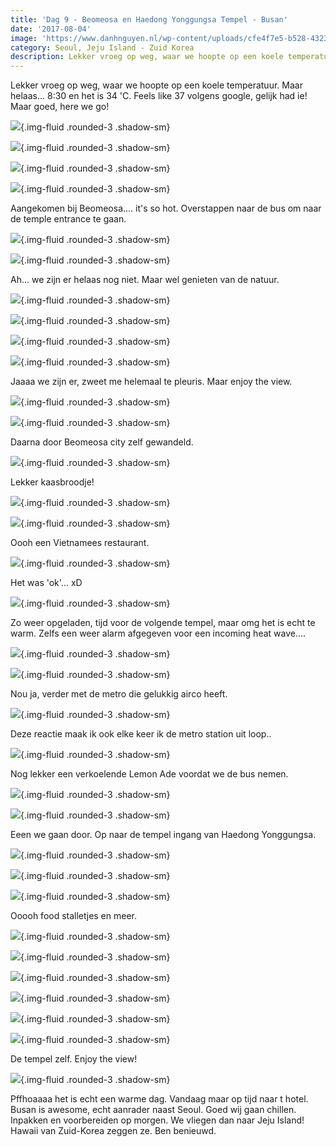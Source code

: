 ```yaml
---
title: 'Dag 9 - Beomeosa en Haedong Yonggungsa Tempel - Busan'
date: '2017-08-04'
image: 'https://www.danhnguyen.nl/wp-content/uploads/cfe4f7e5-b528-4323-9e30-3450ae74bdf9.jpg'
category: Seoul, Jeju Island - Zuid Korea
description: Lekker vroeg op weg, waar we hoopte op een koele temperatuur. Maar helaas... 8:30 en het is 34 'C. Feels...
---
```


Lekker vroeg op weg, waar we hoopte op een koele temperatuur. Maar helaas... 8:30 en het is 34 'C. Feels like 37 volgens google, gelijk had ie! Maar goed, here we go!

![](https://www.danhnguyen.nl/wp-content/uploads/3e179898-4190-4ac6-a713-1f5831483ad4-700x394.jpg){.img-fluid .rounded-3 .shadow-sm}

![](https://www.danhnguyen.nl/wp-content/uploads/286eec5d-64db-4415-889a-b30182ca8a69-700x394.jpg){.img-fluid .rounded-3 .shadow-sm}

![](https://www.danhnguyen.nl/wp-content/uploads/131429df-9dd8-4fe4-bd56-92a8c4f570c9-700x394.jpg){.img-fluid .rounded-3 .shadow-sm}

![](https://www.danhnguyen.nl/wp-content/uploads/bce7bf3b-5140-40a1-9767-d0bdfa6e96ac-700x394.jpg){.img-fluid .rounded-3 .shadow-sm}

Aangekomen bij Beomeosa.... it's so hot. Overstappen naar de bus om naar de temple entrance te gaan.

![](https://www.danhnguyen.nl/wp-content/uploads/0294f3fc-8953-4ae1-93b3-9f5f4bef5cf5-700x394.jpg){.img-fluid .rounded-3 .shadow-sm}

![](https://www.danhnguyen.nl/wp-content/uploads/cfe4f7e5-b528-4323-9e30-3450ae74bdf9-700x394.jpg){.img-fluid .rounded-3 .shadow-sm}

Ah... we zijn er helaas nog niet. Maar wel genieten van de natuur.

![](https://www.danhnguyen.nl/wp-content/uploads/3b2aa4ed-726d-4c6e-b9c9-2d72b0a5fe77-700x394.jpg){.img-fluid .rounded-3 .shadow-sm}

![](https://www.danhnguyen.nl/wp-content/uploads/5af3a16d-c97d-40c7-a800-225e23d97562-700x394.jpg){.img-fluid .rounded-3 .shadow-sm}

![](https://www.danhnguyen.nl/wp-content/uploads/d733af0f-48eb-458d-9d35-6598f0c85a35-700x394.jpg){.img-fluid .rounded-3 .shadow-sm}

![](https://www.danhnguyen.nl/wp-content/uploads/f7e9054e-f19f-43db-a1ae-35454c71ce92-700x394.jpg){.img-fluid .rounded-3 .shadow-sm}

Jaaaa we zijn er, zweet me helemaal te pleuris. Maar enjoy the view.

![](https://www.danhnguyen.nl/wp-content/uploads/b91e728e-e95c-4d26-b303-3e5dea16da15-700x394.jpg){.img-fluid .rounded-3 .shadow-sm}

![](https://www.danhnguyen.nl/wp-content/uploads/0ddf08c8-59d3-4e75-81b2-44741f560bc4-700x394.jpg){.img-fluid .rounded-3 .shadow-sm}

Daarna door Beomeosa city zelf gewandeld.

![](https://www.danhnguyen.nl/wp-content/uploads/dfd3df9f-153c-4d8f-a394-1e39a1201208-700x394.jpg){.img-fluid .rounded-3 .shadow-sm}

Lekker kaasbroodje!

![](https://www.danhnguyen.nl/wp-content/uploads/a27b91f2-4b5c-4081-82c7-2f968083300d-700x394.jpg){.img-fluid .rounded-3 .shadow-sm}

![](https://www.danhnguyen.nl/wp-content/uploads/f80423ee-e90c-4a9c-8669-0f50d614424b-700x394.jpg){.img-fluid .rounded-3 .shadow-sm}

Oooh een Vietnamees restaurant.

![](https://www.danhnguyen.nl/wp-content/uploads/4a7f269b-7b5b-40f7-8e01-5d53579fe99f-700x394.jpg){.img-fluid .rounded-3 .shadow-sm}

Het was 'ok'... xD

![](https://www.danhnguyen.nl/wp-content/uploads/b27f9b42-c8f3-4431-8599-ef0eb0eb3e69-700x394.jpg){.img-fluid .rounded-3 .shadow-sm}

Zo weer opgeladen, tijd voor de volgende tempel, maar omg het is echt te warm. Zelfs een weer alarm afgegeven voor een incoming heat wave....

![](https://www.danhnguyen.nl/wp-content/uploads/2961040d-30f2-43f1-9788-478df3b3b968-700x394.jpg){.img-fluid .rounded-3 .shadow-sm}

![](https://www.danhnguyen.nl/wp-content/uploads/185664b8-f07e-4207-afdd-1b33960417ea-700x394.jpg){.img-fluid .rounded-3 .shadow-sm}

Nou ja, verder met de metro die gelukkig airco heeft.

![](https://www.danhnguyen.nl/wp-content/uploads/2eff8ba2-b4b8-43b6-8320-579cd372b913-700x394.jpg){.img-fluid .rounded-3 .shadow-sm}

Deze reactie maak ik ook elke keer ik de metro station uit loop..

![](https://www.danhnguyen.nl/wp-content/uploads/c4aecf3b-0f66-4039-918a-f385affe75c2-700x394.jpg){.img-fluid .rounded-3 .shadow-sm}

Nog lekker een verkoelende Lemon Ade voordat we de bus nemen.

![](https://www.danhnguyen.nl/wp-content/uploads/68ef121c-a080-4ead-85fa-89aa89723789-700x394.jpg){.img-fluid .rounded-3 .shadow-sm}

![](https://www.danhnguyen.nl/wp-content/uploads/5c9c9b8c-66f7-45e8-a6e3-409c2b9300ce-700x393.jpg){.img-fluid .rounded-3 .shadow-sm}

Eeen we gaan door. Op naar de tempel ingang van Haedong Yonggungsa.

![](https://www.danhnguyen.nl/wp-content/uploads/3647ca3c-a79d-4298-bc04-fc06e266d470-700x394.jpg){.img-fluid .rounded-3 .shadow-sm}

![](https://www.danhnguyen.nl/wp-content/uploads/97cf4e8c-9c61-4800-ae84-67cf31219c3a-700x394.jpg){.img-fluid .rounded-3 .shadow-sm}

![](https://www.danhnguyen.nl/wp-content/uploads/094067b9-48c6-477f-a103-cf9931b7f293-700x394.jpg){.img-fluid .rounded-3 .shadow-sm}

Ooooh food stalletjes en meer.

![](https://www.danhnguyen.nl/wp-content/uploads/77b40bcb-7841-422c-bd2d-1aaa3016e477-700x394.jpg){.img-fluid .rounded-3 .shadow-sm}

![](https://www.danhnguyen.nl/wp-content/uploads/421e3f73-8d61-446b-bd2e-fc28e568482d-700x394.jpg){.img-fluid .rounded-3 .shadow-sm}

![](https://www.danhnguyen.nl/wp-content/uploads/f43332d9-f856-439c-b57e-8b3d3ff00af7-700x394.jpg){.img-fluid .rounded-3 .shadow-sm}

![](https://www.danhnguyen.nl/wp-content/uploads/7eb30ee8-191b-4f20-8fb0-a7e85744b575-700x394.jpg){.img-fluid .rounded-3 .shadow-sm}

![](https://www.danhnguyen.nl/wp-content/uploads/d088a286-fc91-4359-81cc-26466c813e87-700x394.jpg){.img-fluid .rounded-3 .shadow-sm}

![](https://www.danhnguyen.nl/wp-content/uploads/50fb31ec-534a-44e6-bfc4-5bf0a666638e-700x394.jpg){.img-fluid .rounded-3 .shadow-sm}

De tempel zelf. Enjoy the view!

![](https://www.danhnguyen.nl/wp-content/uploads/c714572a-0386-4820-b355-c0062620f548-700x394.jpg){.img-fluid .rounded-3 .shadow-sm}

Pffhoaaaa het is echt een warme dag. Vandaag maar op tijd naar t hotel.
Busan is awesome, echt aanrader naast Seoul. Goed wij gaan chillen. Inpakken en voorbereiden op morgen. We vliegen dan naar Jeju Island! Hawaii van Zuid-Korea zeggen ze. Ben benieuwd.
